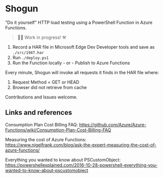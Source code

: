 # Shogun

"Do it yourself" HTTP load testing using a PowerShell Function in Azure Functions.

> 👷‍👷‍ Work in progress! ⚒

1. Record a HAR file in Microsoft Edge Dev Developer tools and save as `./src/1947.har`
1. Run `./deploy.ps1`
1. Run the Function locally - or - Publish to Azure Functions

Every minute, Shogun will invoke all requests it finds in the HAR file where:

1. Request Method = GET or HEAD
1. Browser did not retrieve from cache

Contributions and Issues welcome.

## Links and references

Consumption Plan Cost Billing FAQ: <https://github.com/Azure/Azure-Functions/wiki/Consumption-Plan-Cost-Billing-FAQ>

Measuring the cost of Azure Functions: <https://www.nigelfrank.com/blog/ask-the-expert-measuring-the-cost-of-azure-functions/>

Everything you wanted to know about PSCustomObject: <https://powershellexplained.com/2016-10-28-powershell-everything-you-wanted-to-know-about-pscustomobject>